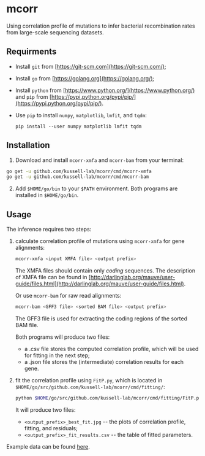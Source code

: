 # mcorr
Using correlation profile of mutations to infer bacterial recombination rates from large-scale sequencing datasets.

## Requirments
* Install `git` from [https://git-scm.com](https://git-scm.com/);
* Install `go` from [https://golang.org](https://golang.org/);
* Install `python` from [https://www.python.org/](https://www.python.org/) and `pip` from [https://pypi.python.org/pypi/pip/](https://pypi.python.org/pypi/pip/).
* Use `pip` to install `numpy`, `matplotlib`, `lmfit`, and `tqdm`:

    `pip install --user numpy matplotlib lmfit tqdm`

## Installation
1. Download and install `mcorr-xmfa` and `mcorr-bam` from your terminal:
```sh
go get -u github.com/kussell-lab/mcorr/cmd/mcorr-xmfa
go get -u github.com/kussell-lab/mcorr/cmd/mcorr-bam
```
2. Add `$HOME/go/bin` to your `$PATH` environment. Both programs are installed in `$HOME/go/bin`.

## Usage
The inference requires two steps:

1. calculate correlation profile of mutations using `mcorr-xmfa` for gene alignments:

    ```sh
    mcorr-xmfa <input XMFA file> <output prefix>
    ```
    The XMFA files should contain only *coding* sequences. The description of XMFA file can be found in [http://darlinglab.org/mauve/user-guide/files.html](http://darlinglab.org/mauve/user-guide/files.html).

    Or use `mcorr-bam` for raw read alignments:
    ```sh
    mcorr-bam <GFF3 file> <sorted BAM file> <output prefix>
    ```
    The GFF3 file is used for extracting the coding regions of the sorted BAM file.

    Both programs will produce two files:
    * a .csv file stores the computed correlation profile, which will be used for fitting in the next step;
    * a .json file stores the (intermediate) correlation results for each gene.

2. fit the correlation profile using `FitP.py`, which is located in `$HOME/go/src/github.com/kussell-lab/mcorr/cmd/fitting/`:

    ```sh
    python $HOME/go/src/github.com/kussell-lab/mcorr/cmd/fitting/FitP.py <input (the .csv file)> <output prefix>
    ```

    It will produce two files:

    * `<output_prefix>_best_fit.jpg` -- the plots of correlation profile, fitting, and residuals;
    * `<output_prefix>_fit_results.csv` -- the table of fitted parameters.

Example data can be found [here](https://github.com/kussell-lab/mcorr_examples).
